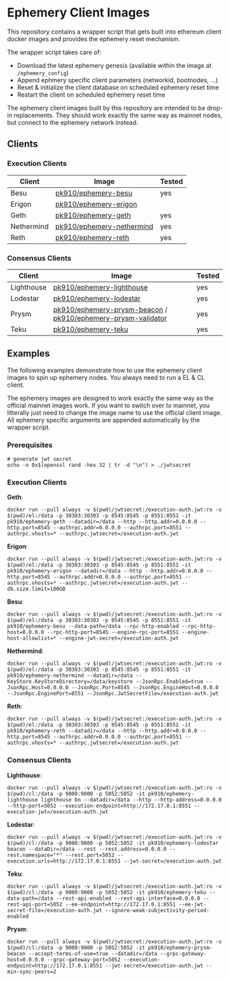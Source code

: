 # Ephemery Client Images

This repository contains a wrapper script that gets built into ethereum client docker images and provides the ephemery reset mechanism.

The wrapper script takes care of:
* Download the latest ephemery genesis (available within the image at `/ephemery_config`)
* Append ephmery specific client parameters (networkid, bootnodes, ...)
* Reset & initialize the client database on scheduled ephemery reset time
* Restart the client on scheduled ephemery reset time

The ephemery client images built by this repository are intended to be drop-in replacements.
They should work exactly the same way as mainnet nodes, but connect to the ephemery network instead.

## Clients

### Execution Clients

| Client | Image | Tested |
|--------|-------|---------------------|
| Besu   | [pk910/ephemery-besu](https://hub.docker.com/r/pk910/ephemery-besu) | yes |
| Erigon | [pk910/ephemery-erigon](https://hub.docker.com/r/pk910/ephemery-erigon) |  |
| Geth   | [pk910/ephemery-geth](https://hub.docker.com/r/pk910/ephemery-geth) | yes |
| Nethermind | [pk910/ephemery-nethermind](https://hub.docker.com/r/pk910/ephemery-nethermind) | yes |
| Reth | [pk910/ephemery-reth](https://hub.docker.com/r/pk910/ephemery-reth) | yes |

### Consensus Clients

| Client | Image | Tested |
|--------|-------|---------------------|
| Lighthouse | [pk910/ephemery-lighthouse](https://hub.docker.com/r/pk910/ephemery-lighthouse) | yes |
| Lodestar | [pk910/ephemery-lodestar](https://hub.docker.com/r/pk910/ephemery-lodestar) | yes |
| Prysm   | [pk910/ephemery-prysm-beacon](https://hub.docker.com/r/pk910/ephemery-prysm-beacon) / [pk910/ephemery-prysm-validator](https://hub.docker.com/r/pk910/ephemery-prysm-validator) | yes |
| Teku | [pk910/ephemery-teku](https://hub.docker.com/r/pk910/ephemery-teku) | yes |

## Examples

The following examples demonstrate how to use the ephemery client images to spin up ephemery nodes.
You always need to run a EL & CL client. 

The ephemery images are designed to work exactly the same way as the official mainnet images work.
If you want to switch over to mainnet, you litterally just need to change the image name to use the official client image.
All ephemery specific arguments are appended automatically by the wrapper script.

### Prerequisites

```
# generate jwt secret
echo -n 0x$(openssl rand -hex 32 | tr -d "\n") > ./jwtsecret
```

### Execution Clients

**Geth**:
```
docker run --pull always -v $(pwd)/jwtsecret:/execution-auth.jwt:ro -v $(pwd)/el:/data -p 30303:30303 -p 8545:8545 -p 8551:8551 -it pk910/ephemery-geth --datadir=/data --http --http.addr=0.0.0.0 --http.port=8545 --authrpc.addr=0.0.0.0 --authrpc.port=8551 --authrpc.vhosts=* --authrpc.jwtsecret=/execution-auth.jwt
```

**Erigon**:
```
docker run --pull always -v $(pwd)/jwtsecret:/execution-auth.jwt:ro -v $(pwd)/el:/data -p 30303:30303 -p 8545:8545 -p 8551:8551 -it pk910/ephemery-erigon --datadir=/data --http --http.addr=0.0.0.0 --http.port=8545 --authrpc.addr=0.0.0.0 --authrpc.port=8551 --authrpc.vhosts=* --authrpc.jwtsecret=/execution-auth.jwt --db.size.limit=100GB
```

**Besu**:
```
docker run --pull always -v $(pwd)/jwtsecret:/execution-auth.jwt:ro -v $(pwd)/el:/data -p 30303:30303 -p 8545:8545 -p 8551:8551 -it pk910/ephemery-besu --data-path=/data --rpc-http-enabled --rpc-http-host=0.0.0.0 --rpc-http-port=8545 --engine-rpc-port=8551 --engine-host-allowlist=* --engine-jwt-secret=/execution-auth.jwt
```

**Nethermind**:
```
docker run --pull always -v $(pwd)/jwtsecret:/execution-auth.jwt:ro -v $(pwd)/el:/data -p 30303:30303 -p 8545:8545 -p 8551:8551 -it pk910/ephemery-nethermind --datadir=/data --KeyStore.KeyStoreDirectory=/data/keystore --JsonRpc.Enabled=true --JsonRpc.Host=0.0.0.0 --JsonRpc.Port=8545 --JsonRpc.EngineHost=0.0.0.0 --JsonRpc.EnginePort=8551 --JsonRpc.JwtSecretFile=/execution-auth.jwt
```

**Reth**:
```
docker run --pull always -v $(pwd)/jwtsecret:/execution-auth.jwt:ro -v $(pwd)/el:/data -p 30303:30303 -p 8545:8545 -p 8551:8551 -it pk910/ephemery-reth --datadir=/data --http --http.addr=0.0.0.0 --http.port=8545 --authrpc.addr=0.0.0.0 --authrpc.port=8551 --authrpc.vhosts=* --authrpc.jwtsecret=/execution-auth.jwt
```

### Consensus Clients

**Lighthouse**:
```
docker run --pull always -v $(pwd)/jwtsecret:/execution-auth.jwt:ro -v $(pwd)/cl:/data -p 9000:9000 -p 5052:5052 -it pk910/ephemery-lighthouse lighthouse bn --datadir=/data --http --http-address=0.0.0.0 --http-port=5052 --execution-endpoint=http://172.17.0.1:8551 --execution-jwt=/execution-auth.jwt
```

**Lodestar**:
```
docker run --pull always -v $(pwd)/jwtsecret:/execution-auth.jwt:ro -v $(pwd)/cl:/data -p 9000:9000 -p 5052:5052 -it pk910/ephemery-lodestar beacon --dataDir=/data --rest --rest.address=0.0.0.0 --rest.namespace="*" --rest.port=5052 --execution.urls=http://172.17.0.1:8551 --jwt-secret=/execution-auth.jwt
```

**Teku**:
```
docker run --pull always -v $(pwd)/jwtsecret:/execution-auth.jwt:ro -v $(pwd)/cl:/data -p 9000:9000 -p 5052:5052 -it pk910/ephemery-teku --data-path=/data --rest-api-enabled --rest-api-interface=0.0.0.0 --rest-api-port=5052 --ee-endpoint=http://172.17.0.1:8551 --ee-jwt-secret-file=/execution-auth.jwt --ignore-weak-subjectivity-period-enabled
```

**Prysm**:
```
docker run --pull always -v $(pwd)/jwtsecret:/execution-auth.jwt:ro -v $(pwd)/cl:/data -p 9000:9000 -p 5052:5052 -it pk910/ephemery-prysm-beacon --accept-terms-of-use=true --datadir=/data --grpc-gateway-host=0.0.0.0 --grpc-gateway-port=5052 --execution-endpoint=http://172.17.0.1:8551 --jwt-secret=/execution-auth.jwt --min-sync-peers=2
```
